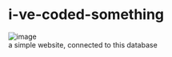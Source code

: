 # i-ve-coded-something
![image](https://github.com/quarylaniel/i-ve-coded-something/assets/145768468/94797b0d-a888-4ac9-9655-e2e9ec9ff5b1)<br />
a simple website, connected to this database <br />

